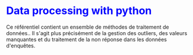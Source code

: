 # <span style="color:blue">Data processing with python</span>
Ce référentiel contient un ensemble de méthodes de traitement de données.. Il s'agit plus précisément de la gestion des outliers, des valeurs manquantes et du traitement de la non réponse dans les données d'enquêtes.

